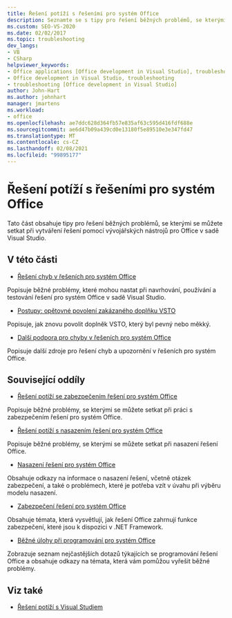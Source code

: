 ```yaml
---
title: Řešení potíží s řešeními pro systém Office
description: Seznamte se s tipy pro řešení běžných problémů, se kterými se můžete setkat při vytváření řešení pomocí vývojářských nástrojů pro Office v sadě Visual Studio.
ms.custom: SEO-VS-2020
ms.date: 02/02/2017
ms.topic: troubleshooting
dev_langs:
- VB
- CSharp
helpviewer_keywords:
- Office applications [Office development in Visual Studio], troubleshooting
- Office development in Visual Studio, troubleshooting
- troubleshooting [Office development in Visual Studio]
author: John-Hart
ms.author: johnhart
manager: jmartens
ms.workload:
- office
ms.openlocfilehash: ae7ddc628d364fb57e835af63c595d416fdf688e
ms.sourcegitcommit: ae6d47b09a439cd0e13180f5e89510e3e347fd47
ms.translationtype: MT
ms.contentlocale: cs-CZ
ms.lasthandoff: 02/08/2021
ms.locfileid: "99895177"
---
```

# <a name="troubleshoot-office-solutions"></a>Řešení potíží s řešeními pro systém Office
  Tato část obsahuje tipy pro řešení běžných problémů, se kterými se můžete setkat při vytváření řešení pomocí vývojářských nástrojů pro Office v sadě Visual Studio.

## <a name="in-this-section"></a>V této části
- [Řešení chyb v řešeních pro systém Office](../vsto/troubleshooting-errors-in-office-solutions.md)

 Popisuje běžné problémy, které mohou nastat při navrhování, používání a testování řešení pro systém Office v sadě Visual Studio.

- [Postupy: opětovné povolení zakázaného doplňku VSTO](../vsto/how-to-re-enable-a-vsto-add-in-that-has-been-disabled.md)

 Popisuje, jak znovu povolit doplněk VSTO, který byl pevný nebo měkký.

- [Další podpora pro chyby v řešeních pro systém Office](../vsto/additional-support-for-errors-in-office-solutions.md)

 Popisuje další zdroje pro řešení chyb a upozornění v řešeních pro systém Office.

## <a name="related-sections"></a>Související oddíly
- [Řešení potíží se zabezpečením řešení pro systém Office](../vsto/troubleshooting-office-solution-security.md)

 Popisuje běžné problémy, se kterými se můžete setkat při práci s zabezpečením řešení pro systém Office.

- [Řešení potíží s nasazením řešení pro systém Office](../vsto/troubleshooting-office-solution-deployment.md)

 Popisuje běžné problémy, se kterými se můžete setkat při nasazení řešení Office.

- [Nasazení řešení pro systém Office](../vsto/deploying-an-office-solution.md)

 Obsahuje odkazy na informace o nasazení řešení, včetně otázek zabezpečení, a také o problémech, které je potřeba vzít v úvahu při výběru modelu nasazení.

- [Zabezpečení řešení pro systém Office](../vsto/securing-office-solutions.md)

 Obsahuje témata, která vysvětlují, jak řešení Office zahrnují funkce zabezpečení, které jsou k dispozici v .NET Framework.

- [Běžné úlohy při programování pro systém Office](../vsto/common-tasks-in-office-programming.md)

 Zobrazuje seznam nejčastějších dotazů týkajících se programování řešení Office a obsahuje odkazy na témata, která vám pomůžou vyřešit běžné problémy.

## <a name="see-also"></a>Viz také

- [Řešení potíží s Visual Studiem](/troubleshoot/visualstudio/welcome-visual-studio/)
